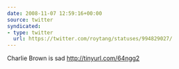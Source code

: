 ```yaml
---
date: 2008-11-07 12:59:16+00:00
source: twitter
syndicated:
- type: twitter
  url: https://twitter.com/roytang/statuses/994829027/
---
```


Charlie Brown is sad http://tinyurl.com/64ngg2